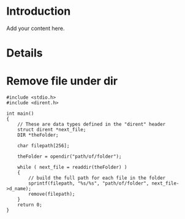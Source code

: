 # Introduction #

Add your content here.


# Details #

# Remove file under dir #

```
#include <stdio.h>
#include <dirent.h>

int main()
{
    // These are data types defined in the "dirent" header
    struct dirent *next_file;
    DIR *theFolder;

    char filepath[256];

    theFolder = opendir("path/of/folder");

    while ( next_file = readdir(theFolder) )
    {
        // build the full path for each file in the folder
        sprintf(filepath, "%s/%s", "path/of/folder", next_file->d_name);
        remove(filepath);
    }
    return 0;
}
```